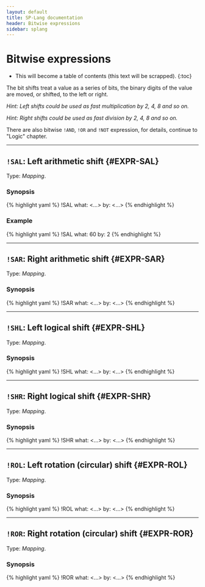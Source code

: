 ```yaml
---
layout: default
title: SP-Lang documentation
header: Bitwise expressions
sidebar: splang
---
```


# Bitwise expressions

* This will become a table of contents (this text will be scrapped).
{:toc}

The bit shifts treat a value as a series of bits, the binary digits of the value are moved, or shifted, to the left or right.

_Hint: Left shifts could be used as fast multiplication by 2, 4, 8 and so on._

_Hint: Right shifts could be used as fast division by 2, 4, 8 and so on._

There are also bitwise `!AND`, `!OR` and `!NOT` expression, for details, continue to "Logic" chapter.

--- 

## `!SAL`: Left arithmetic shift {#EXPR-SAL}

Type: _Mapping_.

### Synopsis

{% highlight yaml %}
!SAL
what: <...>
by: <...>
{% endhighlight %}

### Example

{% highlight yaml %}
!SAL
what: 60
by: 2
{% endhighlight %}


---

## `!SAR`: Right arithmetic shift {#EXPR-SAR}

Type: _Mapping_.

### Synopsis

{% highlight yaml %}
!SAR
what: <...>
by: <...>
{% endhighlight %}


---

## `!SHL`: Left logical shift {#EXPR-SHL}

Type: _Mapping_.

### Synopsis

{% highlight yaml %}
!SHL
what: <...>
by: <...>
{% endhighlight %}


---

## `!SHR`: Right logical shift  {#EXPR-SHR}

Type: _Mapping_.

### Synopsis

{% highlight yaml %}
!SHR
what: <...>
by: <...>
{% endhighlight %}


---

## `!ROL`: Left rotation (circular) shift {#EXPR-ROL}

Type: _Mapping_.

### Synopsis

{% highlight yaml %}
!ROL
what: <...>
by: <...>
{% endhighlight %}


---

## `!ROR`: Right rotation (circular) shift {#EXPR-ROR}

Type: _Mapping_.

### Synopsis

{% highlight yaml %}
!ROR
what: <...>
by: <...>
{% endhighlight %}
